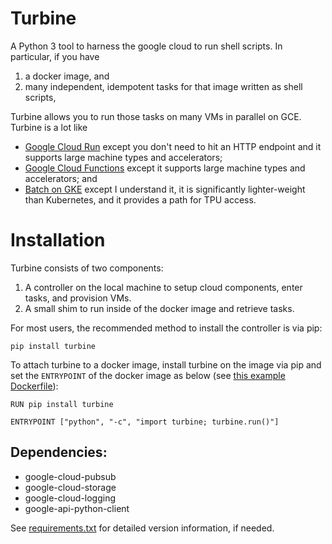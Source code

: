 # Turbine
A Python 3 tool to harness the google cloud to run shell scripts. In particular, if you have
1. a docker image, and
2. many independent, idempotent tasks for that image written as shell scripts,

Turbine allows you to run those tasks on many VMs in parallel on GCE. Turbine is a lot like
* [Google Cloud Run](https://cloud.google.com/run/) except you don't need to hit an HTTP endpoint and it supports large machine types and accelerators;
* [Google Cloud Functions](https://cloud.google.com/functions/) except it supports large machine types and accelerators; and
* [Batch on GKE](https://cloud.google.com/kubernetes-engine/docs/how-to/batch/running-job) except I understand it, it is significantly lighter-weight than Kubernetes, and it provides a path for TPU access.

# Installation
Turbine consists of two components:
1. A controller on the local machine to setup cloud components, enter tasks, and provision VMs.
2. A small shim to run inside of the docker image and retrieve tasks.

For most users, the recommended method to install the controller is via pip:

```
pip install turbine
```

To attach turbine to a docker image, install turbine on the image via pip and set  the `ENTRYPOINT` of the docker image as below (see [this example Dockerfile](example/Dockerfile)):
```
RUN pip install turbine

ENTRYPOINT ["python", "-c", "import turbine; turbine.run()"]
```


## Dependencies:
* google-cloud-pubsub
* google-cloud-storage
* google-cloud-logging
* google-api-python-client

See [requirements.txt](requirements.txt) for detailed version information, if needed.
